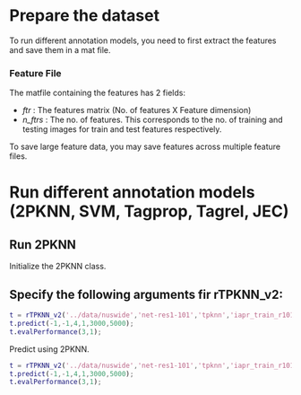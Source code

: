 # Prepare the dataset

To run different annotation models, you need to first extract the features and save them in a mat file. 

### Feature File
The matfile containing the features has 2 fields: 
- _ftr_ : The features matrix (No. of features X Feature dimension)
- _n_ftrs_ : The no. of features. This corresponds to the no. of training and testing images for train and test features respectively.

To save large feature data, you may save features across multiple feature files.

# Run different annotation models (2PKNN, SVM, Tagprop, Tagrel, JEC)

## Run 2PKNN
 
 Initialize the 2PKNN class.

Specify the following arguments fir rTPKNN_v2:
- 

 ```matlab
t = rTPKNN_v2('../data/nuswide','net-res1-101','tpknn','iapr_train_r101.mat','iapr_test_r101.mat','iapr_train_annot.txt','iapr_test_annot.txt','iapr_train_r101_model.mat','iapr_test_r101_pred.mat');
t.predict(-1,-1,4,1,3000,5000);
t.evalPerformance(3,1);
```
Predict using 2PKNN.


 ```matlab
t = rTPKNN_v2('../data/nuswide','net-res1-101','tpknn','iapr_train_r101.mat','iapr_test_r101.mat','iapr_train_annot.txt','iapr_test_annot.txt','iapr_train_r101_model.mat','iapr_test_r101_pred.mat');
t.predict(-1,-1,4,1,3000,5000);
t.evalPerformance(3,1);
```

